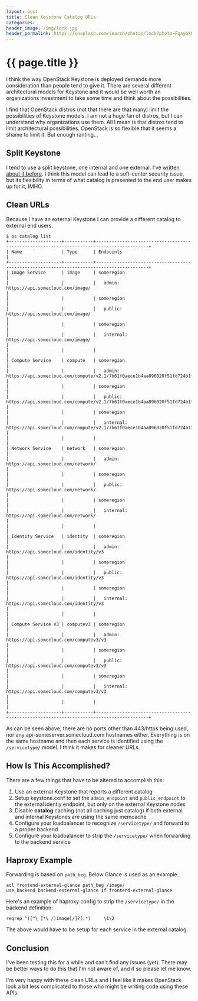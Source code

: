 ```yaml
---
layout: post
title: Clean Keystone Catalog URLs
categories:
header_image: /img/lock.jpg
header_permalink: https://unsplash.com/search/photos/lock?photo=FqaybX9ZiOU
---
```


# {{ page.title }}

I think the way OpenStack Keystone is deployed demands more consideration than people tend to give it. There are several different architectural models for Keystone and it would be well worth an organizations investment to take some time and think about the possibilities.

I find that OpenStack distros (not that there are that many) limit the possibilities of Keystone models. I am not a huge fan of distros, but I can understand why organizations use them. All I mean is that distros tend to limit architectural possibilities. OpenStack is so flexible that it seems a shame to limit it. But enough ranting...

## Split Keystone

I tend to use a split keystone, one internal and one external. I've [written about it before](http://serverascode.com/2016/06/24/split-keystone-catalog.html). I think this model can lead to a soft-center security issue, but its flexibility in terms of what catalog is presented to the end user makes up for it, IMHO.

## Clean URLs

Because I have an external Keystone I can provide a different catalog to external end users.

```
$ os catalog list
+--------------------+-----------+------------------------------------------------------------------------------------------+
| Name               | Type      | Endpoints                                                                                |
+--------------------+-----------+------------------------------------------------------------------------------------------+
| Image Service      | image     | someregion                                                                                     |
|                    |           |   admin: https://api.somecloud.com/image/                                           |
|                    |           | someregion                                                                                     |
|                    |           |   public: https://api.somecloud.com/image/                                          |
|                    |           | someregion                                                                                     |
|                    |           |   internal: https://api.somecloud.com/image/                                        |
|                    |           |                                                                                          |
| Compute Service    | compute   | someregion                                                                                     |
|                    |           |   admin: https://api.somecloud.com/compute/v2.1/7b61f0aece1b4aa896020f51fd724b1f    |
|                    |           | someregion                                                                                     |
|                    |           |   public: https://api.somecloud.com/compute/v2.1/7b61f0aece1b4aa896020f51fd724b1f   |
|                    |           | someregion                                                                                     |
|                    |           |   internal: https://api.somecloud.com/compute/v2.1/7b61f0aece1b4aa896020f51fd724b1f |
|                    |           |                                                                                          |
| Network Service    | network   | someregion                                                                                     |
|                    |           |   admin: https://api.somecloud.com/network/                                         |
|                    |           | someregion                                                                                     |
|                    |           |   public: https://api.somecloud.com/network/                                        |
|                    |           | someregion                                                                                     |
|                    |           |   internal: https://api.somecloud.com/network/                                      |
|                    |           |                                                                                          |
| Identity Service   | identity  | someregion                                                                                     |
|                    |           |   admin: https://api.somecloud.com/identity/v3                                      |
|                    |           | someregion                                                                                     |
|                    |           |   public: https://api.somecloud.com/identity/v3                                     |
|                    |           | someregion                                                                                     |
|                    |           |   internal: https://api.somecloud.com/identity/v3                                   |
|                    |           |                                                                                          |
| Compute Service V3 | computev3 | someregion                                                                                     |
|                    |           |   admin: https://api.somecloud.com/computev3/v3                                     |
|                    |           | someregion                                                                                     |
|                    |           |   public: https://api.somecloud.com/computev3/v3                                    |
|                    |           | someregion                                                                                     |
|                    |           |   internal: https://api.somecloud.com/computev3/v3                                  |
|                    |           |                                                                                          |
+--------------------+-----------+------------------------------------------------------------------------------------------+
```

As can be seen above, there are no ports other than 443/https being used, nor any api-someserver.somecloud.com hostnames either. Everything is on the same hostname and then each service is identified using the `/servicetype/` model. I think it makes for cleaner URLs.

## How Is This Accomplished?

There are a few things that have to be altered to accomplish this:

1. Use an external Keystone that reports a different catalog
2. Setup keystone.conf to set the `admin_endpoint` and `public_endpoint` to the external identiy endpoint, but only on the external Keystone nodes
3. Disable **catalog** caching (not all caching just catalog) if both external and internal Keystones are using the same memcache
4. Configure your loadbalancer to recognize `/servicetype/` and forward to a proper backend
4. Configure your loadbalancer to strip the `/servicetype/` when forwarding to the backend service

## Haproxy Example

Forwarding is based on `path_beg`. Below Glance is used as an example.

```
acl frontend-external-glance path_beg /image/
use_backend backend-external-glance if frontend-external-glance
```

Here's an example of haproxy config to strip the `/servicetype/` in the backend definition:

```
reqrep ^([^\ ]*\ /)image[/]?(.*)     \1\2
```

The above would have to be setup for each service in the external catalog.

## Conclusion

I've been testing this for a while and can't find any issues (yet). There may be better ways to do this that I'm not aware of, and if so please let me know.

I'm very happy with these clean URLs and I feel like it makes OpenStack look a bit less complicated to those who might be writing code using these APIs.
